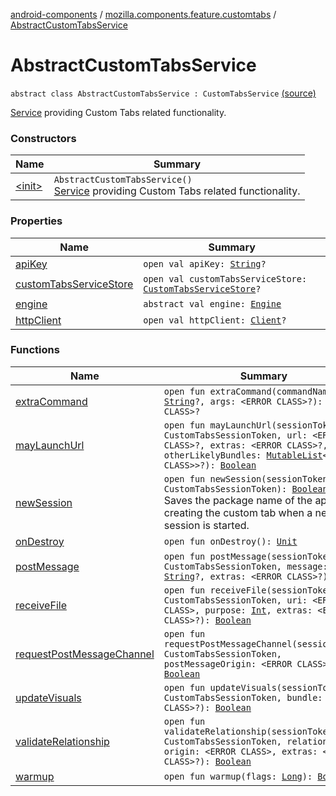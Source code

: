 [android-components](../../index.md) / [mozilla.components.feature.customtabs](../index.md) / [AbstractCustomTabsService](./index.md)

# AbstractCustomTabsService

`abstract class AbstractCustomTabsService : CustomTabsService` [(source)](https://github.com/mozilla-mobile/android-components/blob/master/components/feature/customtabs/src/main/java/mozilla/components/feature/customtabs/AbstractCustomTabsService.kt#L34)

[Service](#) providing Custom Tabs related functionality.

### Constructors

| Name | Summary |
|---|---|
| [&lt;init&gt;](-init-.md) | `AbstractCustomTabsService()`<br>[Service](#) providing Custom Tabs related functionality. |

### Properties

| Name | Summary |
|---|---|
| [apiKey](api-key.md) | `open val apiKey: `[`String`](https://kotlinlang.org/api/latest/jvm/stdlib/kotlin/-string/index.html)`?` |
| [customTabsServiceStore](custom-tabs-service-store.md) | `open val customTabsServiceStore: `[`CustomTabsServiceStore`](../../mozilla.components.feature.customtabs.store/-custom-tabs-service-store/index.md)`?` |
| [engine](engine.md) | `abstract val engine: `[`Engine`](../../mozilla.components.concept.engine/-engine/index.md) |
| [httpClient](http-client.md) | `open val httpClient: `[`Client`](../../mozilla.components.concept.fetch/-client/index.md)`?` |

### Functions

| Name | Summary |
|---|---|
| [extraCommand](extra-command.md) | `open fun extraCommand(commandName: `[`String`](https://kotlinlang.org/api/latest/jvm/stdlib/kotlin/-string/index.html)`?, args: <ERROR CLASS>?): <ERROR CLASS>?` |
| [mayLaunchUrl](may-launch-url.md) | `open fun mayLaunchUrl(sessionToken: CustomTabsSessionToken, url: <ERROR CLASS>?, extras: <ERROR CLASS>?, otherLikelyBundles: `[`MutableList`](https://kotlinlang.org/api/latest/jvm/stdlib/kotlin.collections/-mutable-list/index.html)`<<ERROR CLASS>>?): `[`Boolean`](https://kotlinlang.org/api/latest/jvm/stdlib/kotlin/-boolean/index.html) |
| [newSession](new-session.md) | `open fun newSession(sessionToken: CustomTabsSessionToken): `[`Boolean`](https://kotlinlang.org/api/latest/jvm/stdlib/kotlin/-boolean/index.html)<br>Saves the package name of the app creating the custom tab when a new session is started. |
| [onDestroy](on-destroy.md) | `open fun onDestroy(): `[`Unit`](https://kotlinlang.org/api/latest/jvm/stdlib/kotlin/-unit/index.html) |
| [postMessage](post-message.md) | `open fun postMessage(sessionToken: CustomTabsSessionToken, message: `[`String`](https://kotlinlang.org/api/latest/jvm/stdlib/kotlin/-string/index.html)`?, extras: <ERROR CLASS>?): `[`Int`](https://kotlinlang.org/api/latest/jvm/stdlib/kotlin/-int/index.html) |
| [receiveFile](receive-file.md) | `open fun receiveFile(sessionToken: CustomTabsSessionToken, uri: <ERROR CLASS>, purpose: `[`Int`](https://kotlinlang.org/api/latest/jvm/stdlib/kotlin/-int/index.html)`, extras: <ERROR CLASS>?): `[`Boolean`](https://kotlinlang.org/api/latest/jvm/stdlib/kotlin/-boolean/index.html) |
| [requestPostMessageChannel](request-post-message-channel.md) | `open fun requestPostMessageChannel(sessionToken: CustomTabsSessionToken, postMessageOrigin: <ERROR CLASS>?): `[`Boolean`](https://kotlinlang.org/api/latest/jvm/stdlib/kotlin/-boolean/index.html) |
| [updateVisuals](update-visuals.md) | `open fun updateVisuals(sessionToken: CustomTabsSessionToken, bundle: <ERROR CLASS>?): `[`Boolean`](https://kotlinlang.org/api/latest/jvm/stdlib/kotlin/-boolean/index.html) |
| [validateRelationship](validate-relationship.md) | `open fun validateRelationship(sessionToken: CustomTabsSessionToken, relation: `[`Int`](https://kotlinlang.org/api/latest/jvm/stdlib/kotlin/-int/index.html)`, origin: <ERROR CLASS>, extras: <ERROR CLASS>?): `[`Boolean`](https://kotlinlang.org/api/latest/jvm/stdlib/kotlin/-boolean/index.html) |
| [warmup](warmup.md) | `open fun warmup(flags: `[`Long`](https://kotlinlang.org/api/latest/jvm/stdlib/kotlin/-long/index.html)`): `[`Boolean`](https://kotlinlang.org/api/latest/jvm/stdlib/kotlin/-boolean/index.html) |
